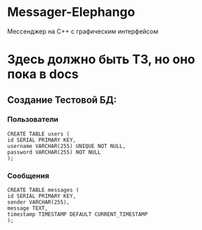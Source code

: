 # Messager-Elephango
Мессенджер на C++ с графическим интерфейсом

# Здесь должно быть ТЗ, но оно пока в docs

## Создание Тестовой БД:
### Пользователи
    CREATE TABLE users (
    id SERIAL PRIMARY KEY,
    username VARCHAR(255) UNIQUE NOT NULL,
    password VARCHAR(255) NOT NULL
    );
### Сообщения
    CREATE TABLE messages (
    id SERIAL PRIMARY KEY,
    sender VARCHAR(255),
    message TEXT,
    timestamp TIMESTAMP DEFAULT CURRENT_TIMESTAMP
    );
